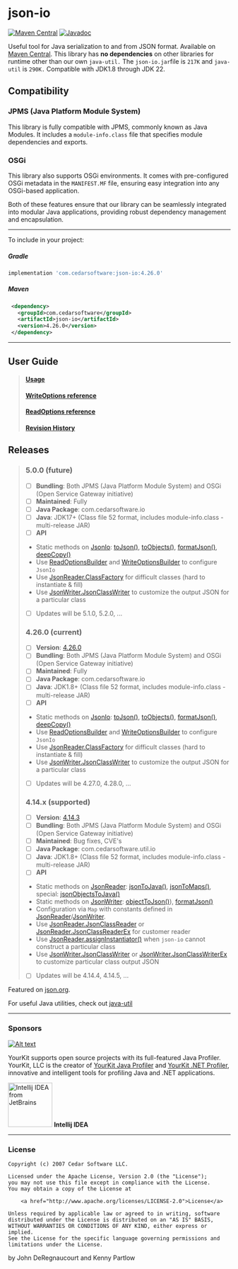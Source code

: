 json-io
=======
<!--[![Build Status](https://travis-ci.org/jdereg/json-io.svg?branch=master)](https://travis-ci.org/jdereg/json-io) -->
[![Maven Central](https://badgen.net/maven/v/maven-central/com.cedarsoftware/json-io)](https://central.sonatype.com/search?q=json-io&namespace=com.cedarsoftware)
[![Javadoc](https://javadoc.io/badge/com.cedarsoftware/json-io.svg)](http://www.javadoc.io/doc/com.cedarsoftware/json-io)

Useful tool for Java serialization to and from JSON format.
Available on [Maven Central](https://central.sonatype.com/search?q=json-io&namespace=com.cedarsoftware).
This library has <b>no dependencies</b> on other libraries for runtime other than our own `java-util.`
The `json-io.jar`file is `217K` and `java-util` is `290K.` Compatible with JDK1.8 through JDK 22.
## Compatibility

### JPMS (Java Platform Module System)

This library is fully compatible with JPMS, commonly known as Java Modules. It includes a `module-info.class` file that
specifies module dependencies and exports.

### OSGi

This library also supports OSGi environments. It comes with pre-configured OSGi metadata in the `MANIFEST.MF` file, ensuring easy integration into any OSGi-based application.

Both of these features ensure that our library can be seamlessly integrated into modular Java applications, providing robust dependency management and encapsulation.

___
To include in your project:
##### Gradle
```groovy
implementation 'com.cedarsoftware:json-io:4.26.0'
```

##### Maven
```xml
 <dependency>
   <groupId>com.cedarsoftware</groupId>
   <artifactId>json-io</artifactId>
   <version>4.26.0</version>
 </dependency>
```
___

## User Guide
>#### [Usage](/user-guide.md)
>#### [WriteOptions reference](/user-guide-writeOptions.md)
>#### [ReadOptions reference](/user-guide-readOptions.md)
>#### [Revision History](/changelog.md)

## Releases
>### 5.0.0 (future)
>- [ ] **Bundling**: Both JPMS (Java Platform Module System) and OSGi (Open Service Gateway initiative)
>- [ ] **Maintained**: Fully
>- [ ] **Java Package**: com.cedarsoftware.io
>- [ ] **Java**: JDK17+ (Class file 52 format, includes module-info.class - multi-release JAR)
>- [ ] **API**
   >  - Static methods on [JsonIo](https://www.javadoc.io/doc/com.cedarsoftware/json-io/latest/com/cedarsoftware/io/JsonIo.html): [toJson()](https://www.javadoc.io/static/com.cedarsoftware/json-io/4.26.0/com/cedarsoftware/io/JsonIo.html#toJson(java.lang.Object,com.cedarsoftware.io.WriteOptions)), [toObjects()](https://www.javadoc.io/static/com.cedarsoftware/json-io/4.26.0/com/cedarsoftware/io/JsonIo.html#toObjects(java.lang.String,com.cedarsoftware.io.ReadOptions,java.lang.Class)), [formatJson()](https://www.javadoc.io/static/com.cedarsoftware/json-io/4.26.0/com/cedarsoftware/io/JsonIo.html#formatJson(java.lang.String,com.cedarsoftware.io.ReadOptions,com.cedarsoftware.io.WriteOptions)), [deepCopy()](https://www.javadoc.io/static/com.cedarsoftware/json-io/4.26.0/com/cedarsoftware/io/JsonIo.html#deepCopy(java.lang.Object,com.cedarsoftware.io.ReadOptions,com.cedarsoftware.io.WriteOptions))
>  - Use [ReadOptionsBuilder](/user-guide-readOptions.md) and [WriteOptionsBuilder](/user-guide-writeOptions.md) to configure `JsonIo`
>  - Use [JsonReader.ClassFactory](https://www.javadoc.io/static/com.cedarsoftware/json-io/4.26.0/com/cedarsoftware/io/JsonReader.ClassFactory.html) for difficult classes (hard to instantiate & fill)
>  - Use [JsonWriter.JsonClassWriter](https://www.javadoc.io/static/com.cedarsoftware/json-io/4.26.0/com/cedarsoftware/io/JsonWriter.JsonClassWriter.html) to customize the output JSON for a particular class
>- [ ] Updates will be 5.1.0, 5.2.0, ...
>### 4.26.0 (current)
>- [ ] **Version**: [4.26.0](https://www.javadoc.io/doc/com.cedarsoftware/json-io/4.26.0/index.html)
>- [ ] **Bundling**: Both JPMS (Java Platform Module System) and OSGi (Open Service Gateway initiative)
>- [ ] **Maintained**: Fully
>- [ ] **Java Package**: com.cedarsoftware.io
>- [ ] **Java**: JDK1.8+ (Class file 52 format, includes module-info.class - multi-release JAR)
>- [ ] **API**
>  - Static methods on [JsonIo](https://www.javadoc.io/doc/com.cedarsoftware/json-io/latest/com/cedarsoftware/io/JsonIo.html): [toJson()](https://www.javadoc.io/static/com.cedarsoftware/json-io/4.26.0/com/cedarsoftware/io/JsonIo.html#toJson(java.lang.Object,com.cedarsoftware.io.WriteOptions)), [toObjects()](https://www.javadoc.io/static/com.cedarsoftware/json-io/4.26.0/com/cedarsoftware/io/JsonIo.html#toObjects(java.lang.String,com.cedarsoftware.io.ReadOptions,java.lang.Class)), [formatJson()](https://www.javadoc.io/static/com.cedarsoftware/json-io/4.26.0/com/cedarsoftware/io/JsonIo.html#formatJson(java.lang.String,com.cedarsoftware.io.ReadOptions,com.cedarsoftware.io.WriteOptions)), [deepCopy()](https://www.javadoc.io/static/com.cedarsoftware/json-io/4.26.0/com/cedarsoftware/io/JsonIo.html#deepCopy(java.lang.Object,com.cedarsoftware.io.ReadOptions,com.cedarsoftware.io.WriteOptions))
>  - Use [ReadOptionsBuilder](/user-guide-readOptions.md) and [WriteOptionsBuilder](/user-guide-writeOptions.md) to configure `JsonIo`
>  - Use [JsonReader.ClassFactory](https://www.javadoc.io/static/com.cedarsoftware/json-io/4.26.0/com/cedarsoftware/io/JsonReader.ClassFactory.html) for difficult classes (hard to instantiate & fill)
>  - Use [JsonWriter.JsonClassWriter](https://www.javadoc.io/static/com.cedarsoftware/json-io/4.26.0/com/cedarsoftware/io/JsonWriter.JsonClassWriter.html) to customize the output JSON for a particular class
>- [ ] Updates will be 4.27.0, 4.28.0, ...
>### 4.14.x (supported)
>- [ ] **Version**: [4.14.3](https://www.javadoc.io/doc/com.cedarsoftware/json-io/4.14.3/index.html)
>- [ ] **Bundling**: Both JPMS (Java Platform Module System) and OSGi (Open Service Gateway initiative)
>- [ ] **Maintained**: Bug fixes, CVE's
>- [ ] **Java Package**: com.cedarsoftware.util.io
>- [ ] **Java**: JDK1.8+ (Class file 52 format, includes module-info.class - multi-release JAR)
>- [ ] **API**
>  - Static methods on [JsonReader](https://www.javadoc.io/doc/com.cedarsoftware/json-io/4.14.3/com/cedarsoftware/util/io/JsonReader.html): [jsonToJava()](https://www.javadoc.io/doc/com.cedarsoftware/json-io/4.14.3/com/cedarsoftware/util/io/JsonReader.html#jsonToJava-java.lang.String-java.util.Map-), [jsonToMaps()](https://www.javadoc.io/doc/com.cedarsoftware/json-io/4.14.3/com/cedarsoftware/util/io/JsonReader.html#jsonToMaps-java.lang.String-java.util.Map-), special: [jsonObjectsToJava()](https://www.javadoc.io/doc/com.cedarsoftware/json-io/4.14.3/com/cedarsoftware/util/io/JsonReader.html#jsonObjectsToJava-com.cedarsoftware.util.io.JsonObject-)
>  - Static methods on [JsonWriter](https://www.javadoc.io/doc/com.cedarsoftware/json-io/4.14.3/com/cedarsoftware/util/io/JsonWriter.html): [objectToJson()](https://www.javadoc.io/doc/com.cedarsoftware/json-io/4.14.3/com/cedarsoftware/util/io/JsonWriter.html#objectToJson-java.lang.Object-java.util.Map-)), [formatJson()](https://www.javadoc.io/doc/com.cedarsoftware/json-io/4.14.3/com/cedarsoftware/util/io/JsonWriter.html#formatJson-java.lang.String-java.util.Map-java.util.Map-)
>  - Configuration via `Map` with constants defined in [JsonReader](https://www.javadoc.io/static/com.cedarsoftware/json-io/4.14.3/constant-values.html#com.cedarsoftware.util.io.JsonReader.CLASSLOADER)/[JsonWriter](https://www.javadoc.io/static/com.cedarsoftware/json-io/4.14.3/constant-values.html#com.cedarsoftware.util.io.JsonWriter.CLASSLOADER).
>  - Use [JsonReader.JsonClassReader](https://www.javadoc.io/doc/com.cedarsoftware/json-io/4.14.3/com/cedarsoftware/util/io/JsonReader.JsonClassReader.html) or [JsonReader.JsonClassReaderEx](https://www.javadoc.io/doc/com.cedarsoftware/json-io/4.14.3/com/cedarsoftware/util/io/JsonReader.JsonClassReaderEx.html) for customer reader
>  - Use [JsonReader.assignInstantiator()](https://www.javadoc.io/static/com.cedarsoftware/json-io/4.14.3/com/cedarsoftware/util/io/JsonReader.html#assignInstantiator-java.lang.Class-com.cedarsoftware.util.io.JsonReader.Factory-) when `json-io` cannot construct a particular class
>  - Use [JsonWriter.JsonClassWriter](https://www.javadoc.io/static/com.cedarsoftware/json-io/4.14.3/com/cedarsoftware/util/io/JsonWriter.JsonClassWriter.html) or [JsonWriter.JsonClassWriterEx](https://www.javadoc.io/static/com.cedarsoftware/json-io/4.14.3/com/cedarsoftware/util/io/JsonWriter.JsonClassWriterEx.html) to customize particular class output JSON
>- [ ] Updates will be 4.14.4, 4.14.5, ...

Featured on [json.org](http://json.org).

For useful Java utilities, check out [java-util](http://github.com/jdereg/java-util)
___
### Sponsors
[![Alt text](https://www.yourkit.com/images/yklogo.png "YourKit")](https://www.yourkit.com/.net/profiler/index.jsp)

YourKit supports open source projects with its full-featured Java Profiler.
YourKit, LLC is the creator of <a href="https://www.yourkit.com/java/profiler/index.jsp">YourKit Java Profiler</a>
and <a href="https://www.yourkit.com/.net/profiler/index.jsp">YourKit .NET Profiler</a>,
innovative and intelligent tools for profiling Java and .NET applications.

<a href="https://www.jetbrains.com/idea/"><img alt="Intellij IDEA from JetBrains" src="https://s-media-cache-ak0.pinimg.com/236x/bd/f4/90/bdf49052dd79aa1e1fc2270a02ba783c.jpg" data-canonical-src="https://s-media-cache-ak0.pinimg.com/236x/bd/f4/90/bdf49052dd79aa1e1fc2270a02ba783c.jpg" width="100" height="100" /></a>
**Intellij IDEA**
___
### License
```
Copyright (c) 2007 Cedar Software LLC.

Licensed under the Apache License, Version 2.0 (the "License");
you may not use this file except in compliance with the License.
You may obtain a copy of the License at

    <a href="http://www.apache.org/licenses/LICENSE-2.0">License</a>

Unless required by applicable law or agreed to in writing, software
distributed under the License is distributed on an "AS IS" BASIS,
WITHOUT WARRANTIES OR CONDITIONS OF ANY KIND, either express or implied.
See the License for the specific language governing permissions and
limitations under the License.
```

by John DeRegnaucourt and Kenny Partlow
